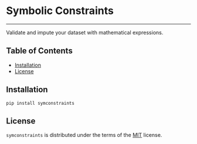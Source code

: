 # Symbolic Constraints

<!-- [![PyPI - Version](https://img.shields.io/pypi/v/symconstraints.svg)](https://pypi.org/project/symconstraints)
[![PyPI - Python Version](https://img.shields.io/pypi/pyversions/symconstraints.svg)](https://pypi.org/project/symconstraints) -->

-----
Validate and impute your dataset with mathematical expressions.

## Table of Contents

- [Installation](#installation)
- [License](#license)

## Installation

```console
pip install symconstraints
```

## License

`symconstraints` is distributed under the terms of the [MIT](https://spdx.org/licenses/MIT.html) license.
